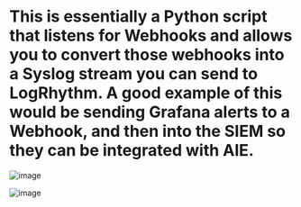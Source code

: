 # This is essentially a Python script that listens for Webhooks and allows you to convert those webhooks into a Syslog stream you can send to LogRhythm. A good example of this would be sending Grafana alerts to a Webhook, and then into the SIEM so they can be integrated with AIE. 

![image](https://github.com/user-attachments/assets/d485fd7f-dac5-409f-a72a-689a55436e03)

![image](https://github.com/user-attachments/assets/3d6e2f0d-2d0f-466b-94e3-cc635de00107)

